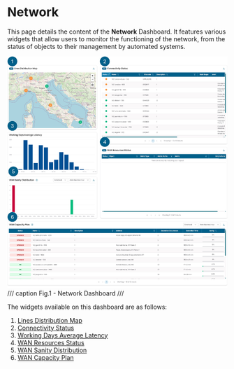 # Network

This page details the content of the **Network** Dashboard. 
It features various widgets that allow users to monitor the functioning 
of the network, from the status of objects to their management 
by automated systems.

![Overview](images/network_dashboard.jpg)
/// caption
Fig.1 - Network Dashboard
///

The widgets available on this dashboard are as follows:

1. [Lines Distribution Map](widget_network.md#lines-distribution-map)
2. [Connectivity Status](widget_network.md#connectivity-status)
3. [Working Days Average Latency](widget_network.md#working-days-average-latency)
4. [WAN Resources Status](widget_network.md#wan-resources-status)
5. [WAN Sanity Distribution](widget_network_analytics.md#wan-sanity-distribution)
6. [WAN Capacity Plan](widget_network_analytics.md#wan-capacity-plan)
